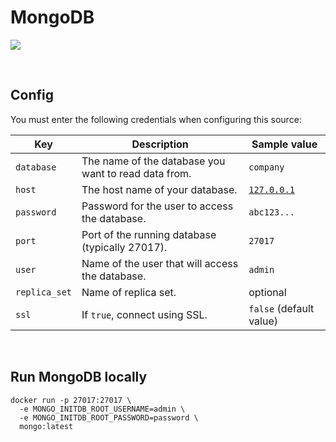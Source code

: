 # MongoDB

![](https://upload.wikimedia.org/wikipedia/commons/thumb/9/93/MongoDB_Logo.svg/2560px-MongoDB_Logo.svg.png)

<br />

## Config

You must enter the following credentials when configuring this source:

| Key | Description | Sample value
| --- | --- | --- |
| `database` | The name of the database you want to read data from. | `company` |
| `host` | The host name of your database. | [`127.0.0.1`](127.0.0.1) |
| `password` | Password for the user to access the database. | `abc123...` |
| `port` | Port of the running database (typically 27017). | `27017` |
| `user` | Name of the user that will access the database. | `admin` |
| `replica_set` | Name of replica set. | optional |
| `ssl` | If `true`, connect using SSL. | `false` (default value) |

<br />

## Run MongoDB locally

```
docker run -p 27017:27017 \
  -e MONGO_INITDB_ROOT_USERNAME=admin \
  -e MONGO_INITDB_ROOT_PASSWORD=password \
  mongo:latest
```
